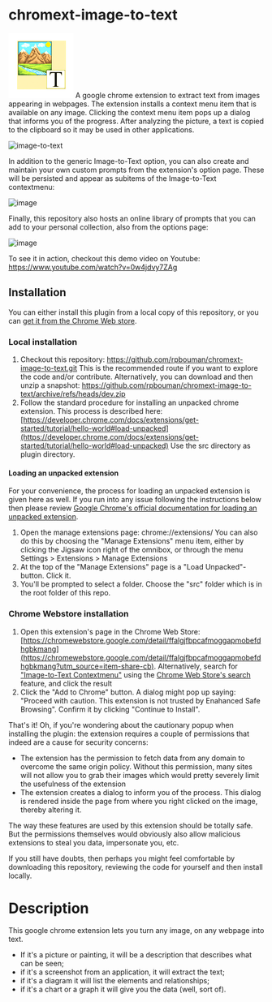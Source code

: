 # chromext-image-to-text
<img alt="Image to Text icon" src="src/images/icon128x128.png?raw=true" align=left/> A google chrome extension to extract text from images appearing in webpages. The extension installs a context menu item that is available on any image. Clicking the context menu item pops up a dialog that informs you of the progress. After analyzing the picture, a text is copied to the clipboard so it may be used in other applications.

<img width="1280" height="800" alt="image-to-text" src="https://github.com/user-attachments/assets/15b05848-6811-484f-9bb8-fb17671670db" />

In addition to the generic Image-to-Text option, you can also create and maintain your own custom prompts from the extension's option page. These will be persisted and appear as subitems of the Image-to-Text contextmenu:

<img width="983" height="594" alt="image" src="https://github.com/user-attachments/assets/6438d95b-8f49-4ee0-b254-51bafdc635c3" />

Finally, this repository also hosts an online library of prompts that you can add to your personal collection, also from the options page:

<img width="983" height="434" alt="image" src="https://github.com/user-attachments/assets/ec76254b-47e9-45ea-a76f-ae32834fc27a" />

To see it in action, checkout this demo video on Youtube: https://www.youtube.com/watch?v=0w4jdvy7ZAg

## Installation

You can either install this plugin from a local copy of this repository, or you can [get it from the Chrome Web store](https://chromewebstore.google.com/detail/ffalgjfbpcafmoggapmobefdhgbkmang?utm_source=item-share-cb).

### Local installation
1) Checkout this repository: https://github.com/rpbouman/chromext-image-to-text.git This is the recommended route if you want to explore the code and/or contribute. Alternatively, you can download and then unzip a snapshot: https://github.com/rpbouman/chromext-image-to-text/archive/refs/heads/dev.zip  
2) Follow the standard procedure for installing an unpacked chrome extension. This process is described here: [https://developer.chrome.com/docs/extensions/get-started/tutorial/hello-world#load-unpacked](https://developer.chrome.com/docs/extensions/get-started/tutorial/hello-world#load-unpacked) Use the src directory as plugin directory. 

#### Loading an unpacked extension
For your convenience, the process for loading an unpacked extension is given here as well. If you run into any issue following the instructions below then please review [Google Chrome's official documentation for loading an unpacked extension](https://developer.chrome.com/docs/extensions/get-started/tutorial/hello-world#load-unpacked).
1) Open the manage extensions page: chrome://extensions/ You can also do this by choosing the "Manage Extensions" menu item, either by clicking the Jigsaw icon right of the omnibox, or through the menu Settings > Extensions > Manage Extensions
2) At the top of the "Manage Extensions" page is a "Load Unpacked"-button. Click it.
3) You'll be prompted to select a folder. Choose the "src" folder which is in the root folder of this repo.

### Chrome Webstore installation
1) Open this extension's page in the Chrome Web Store: [https://chromewebstore.google.com/detail/ffalgjfbpcafmoggapmobefdhgbkmang](https://chromewebstore.google.com/detail/ffalgjfbpcafmoggapmobefdhgbkmang?utm_source=item-share-cb). Alternatively, search for ["Image-to-Text Contextmenu"](https://chromewebstore.google.com/search/Image-to-Text%20Contextmenu) using the [Chrome Web Store's search](https://chromewebstore.google.com/search) feature, and click the result
2) Click the "Add to Chrome" button. A dialog might pop up saying: "Proceed with caution. This extension is not trusted by Enahanced Safe Browsing". Confirm it by clicking "Continue to Install".

That's it! Oh, if you're wondering about the cautionary popup when installing the plugin: the extension requires a couple of permissions that indeed are a cause for security concerns:
- The extension has the permission to fetch data from any domain to overcome the same origin policy. Without this permission, many sites will not allow you to grab their images which would pretty severely limit the usefulness of the extension 
- The extension creates a dialog to inform you of the process. This dialog is rendered inside the page from where you right clicked on the image, thereby altering it.

The way these features are used by this extension should be totally safe. But the permissions themselves would obviously also allow malicious extensions to steal you data, impersonate you, etc.

If you still have doubts, then perhaps you might feel comfortable by downloading this repository, reviewing the code for yourself and then install locally. 

# Description

This google chrome extension lets you turn any image, on any webpage into text. 
- If it's a picture or painting, it will be a description that describes what can be seen; 
- if it's a screenshot from an application, it will extract the text; 
- if it's a diagram it will list the elements and relationships; 
- if it's a chart or a graph it will give you the data (well, sort of). 
